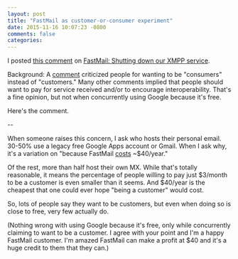 ```yaml
---
layout: post
title: "FastMail as customer-or-consumer experiment"
date: 2015-11-16 10:07:23 -0800
comments: false
categories:
---
```


I posted [this comment](https://news.ycombinator.com/item?id=10575488) on [FastMail: Shutting down our XMPP service](https://news.ycombinator.com/item?id=10572597).

Background: A [comment](https://news.ycombinator.com/item?id=10572819)
criticized people for wanting to be "consumers" instead of "customers."
Many other comments implied that people should want to pay for service received
and/or to encourage interoperability. That's a fine opinion, but not when
concurrently using Google because it's free.

Here's the comment.

--

When someone raises this concern, I ask who hosts their personal email. 30-50% use a legacy free Google Apps account or Gmail. When I ask why, it's a variation on "because FastMail [costs](https://www.fastmail.com/help/ourservice/pricing.html) ~$40/year."

Of the rest, more than half host their own MX. While that's totally reasonable, it means the percentage of people willing to pay just $3/month to be a customer is even smaller than it seems. And $40/year is the cheapest that one could ever hope "being a customer" would cost.

So, lots of people say they want to be customers, but even when doing so is close to free, very few actually do.

(Nothing wrong with using Google because it's free, only while concurrently claiming to want to be a customer. I agree with your point and I'm a happy FastMail customer. I'm amazed FastMail can make a profit at $40 and it's a huge credit to them that they can.)
